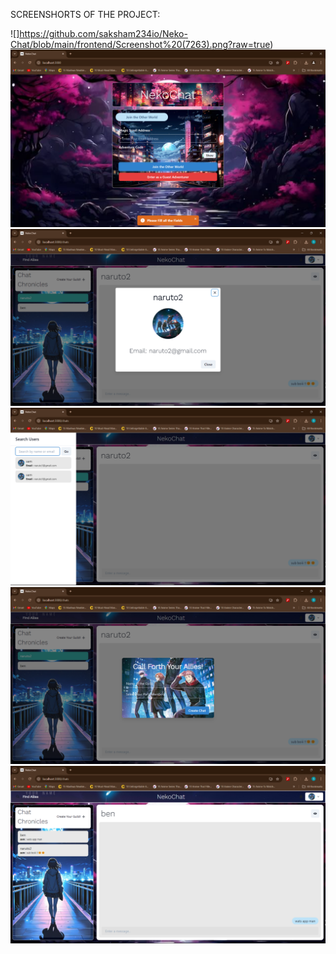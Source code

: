 


SCREENSHORTS OF THE PROJECT:


![]https://github.com/saksham234io/Neko-Chat/blob/main/frontend/Screenshot%20(7263).png?raw=true)
![](frontend/Screenshot%20(7268).png)
![](frontend/Screenshot%20(7269).png)
![](frontend/Screenshot%20(7270).png)
![](frontend/Screenshot%20(7271).png)
![](frontend/Screenshot%20(7272).png)

 







